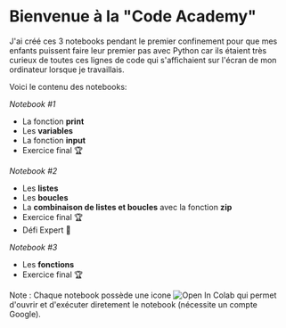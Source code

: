 # Bienvenue à la "Code Academy"
J'ai créé ces 3 notebooks pendant le premier confinement pour que mes enfants puissent faire leur premier pas avec Python car ils étaient très curieux de toutes ces lignes de code qui s'affichaient sur l'écran de mon ordinateur lorsque je travaillais.

Voici le contenu des notebooks:

*Notebook #1*
* La fonction **print**
* Les **variables**
* La fonction **input**
* Exercice final 🏆

*Notebook #2*
* Les **listes**
* Les **boucles**
* La **combinaison de listes et boucles** avec la fonction **zip**
* Exercice final 🏆
* Défi Expert 🥇

*Notebook #3*
* Les **fonctions**
* Exercice final 🏆

Note : Chaque notebook possède une icone ![Open In Colab](https://camo.githubusercontent.com/84f0493939e0c4de4e6dbe113251b4bfb5353e57134ffd9fcab6b8714514d4d1/68747470733a2f2f636f6c61622e72657365617263682e676f6f676c652e636f6d2f6173736574732f636f6c61622d62616467652e737667) qui permet d'ouvrir et d'exécuter diretement le notebook (nécessite un compte Google).
